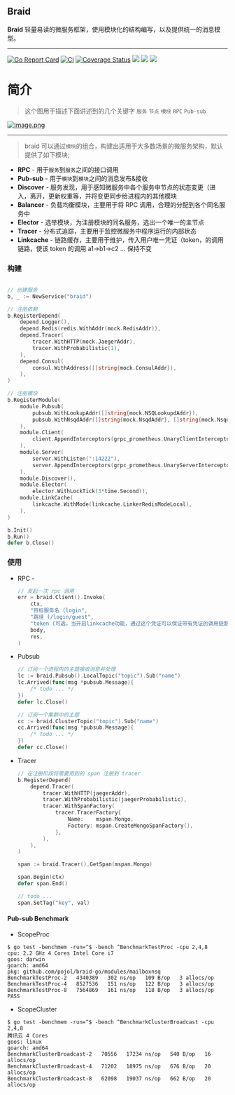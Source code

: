 ## Braid
**Braid** 轻量易读的微服务框架，使用模块化的结构编写，以及提供统一的消息模型。

---

[![Go Report Card](https://goreportcard.com/badge/github.com/pojol/braid-go)](https://goreportcard.com/report/github.com/pojol/braid-go)
[![CI](https://github.com/pojol/braid-go/actions/workflows/actions.yml/badge.svg?branch=develop)](https://github.com/pojol/braid-go/actions/workflows/actions.yml)
[![Coverage Status](https://coveralls.io/repos/github/pojol/braid-go/badge.svg?branch=develop)](https://coveralls.io/github/pojol/braid-go?branch=develop)
[![](https://img.shields.io/badge/sample-%E6%A0%B7%E4%BE%8B-2ca5e0?style=flat&logo=appveyor)](https://github.com/pojol/braidgo-sample)
[![](https://img.shields.io/badge/doc-%E6%96%87%E6%A1%A3-2ca5e0?style=flat&logo=appveyor)](https://docs.braid-go.fun)
[![](https://img.shields.io/badge/slack-%E4%BA%A4%E6%B5%81-2ca5e0?style=flat&logo=slack)](https://join.slack.com/t/braid-world/shared_invite/zt-mw95pa7m-0Kak8lwE3o4KGMaTuxatJw)


# 简介

> 这个图用于描述下面讲述到的几个关键字 `服务` `节点` `模块` `RPC` `Pub-sub`

[![image.png](https://i.postimg.cc/d3GX2X3S/image.png)](https://postimg.cc/CRwTD9J7)

---

> braid 可以通过`模块`的组合，构建出适用于大多数场景的微服务架构，默认提供了如下模块;

* **RPC** - 用于`服务`到`服务`之间的接口调用
* **Pub-sub** - 用于`模块`到`模块`之间的消息发布&接收
* **Discover** - 服务发现，用于感知微服务中各个服务中节点的状态变更（进入，离开，更新权重等，并将变更同步给进程内的其他模块
* **Balancer** - 负载均衡模块，主要用于将 RPC 调用，合理的分配到各个同名服务中
* **Elector** - 选举模块，为注册模块的同名服务，选出一个唯一的主节点
* **Tracer** - 分布式追踪，主要用于监控微服务中程序运行的内部状态
* **Linkcache** - 链路缓存，主要用于维护，传入用户唯一凭证（token，的调用链路，使该 token 的调用 a1->b1->c2 ... 保持不变

### 构建

```go
	
// 创建服务
b, _ := NewService("braid")

// 注册依赖
b.RegisterDepend(
	depend.Logger(),
	depend.Redis(redis.WithAddr(mock.RedisAddr)),
	depend.Tracer(
		tracer.WithHTTP(mock.JaegerAddr),
		tracer.WithProbabilistic(1),
	),
	depend.Consul(
		consul.WithAddress([]string{mock.ConsulAddr}),
	),
)

// 注册模块
b.RegisterModule(
	module.Pubsub(
		pubsub.WithLookupAddr([]string{mock.NSQLookupdAddr}),
		pubsub.WithNsqdAddr([]string{mock.NsqdAddr}, []string{mock.NsqdHttpAddr}),
	),
	module.Client(
		client.AppendInterceptors(grpc_prometheus.UnaryClientInterceptor),
	),
	module.Server(
		server.WithListen(":14222"),
		server.AppendInterceptors(grpc_prometheus.UnaryServerInterceptor),
	),
	module.Discover(),
	module.Elector(
		elector.WithLockTick(3*time.Second)),
	module.LinkCache(
		linkcache.WithMode(linkcache.LinkerRedisModeLocal),
	),
)

b.Init()
b.Run()
defer b.Close()

```

### 使用
* RPC - 
	```go
	// 发起一次 rpc 调用
	err = braid.Client().Invoke(
		ctx,
		"目标服务名 (login",
		"路径 (/login/guest",
		"token (可选，当开启linkcache功能，通过这个凭证可以保证带有凭证的调用链路是一致的",
		body,
		res,
	)
	```
* Pubsub
	```go
	// 订阅一个进程内的主题接收消息并处理
	lc := braid.Pubsub().LocalTopic("topic").Sub("name")
	lc.Arrived(func(msg *pubsub.Message){ 
		/* todo ... */ 
	})
	defer lc.Close()

	// 订阅一个集群中的主题
	cc := braid.ClusterTopic("topic").Sub("name")
	cc.Arrived(func(msg *pubsub.Message){ 
		/* todo ... */
	})
	defer cc.Close()
	```
* Tracer
	```go
	// 在注册阶段将需要用到的 span 注册到 tracer
	b.RegisterDepend(
		depend.Tracer(
			tracer.WithHTTP(jaegerAddr),
			tracer.WithProbabilistic(jaegerProbabilistic),
			tracer.WithSpanFactory(
				tracer.TracerFactory{
					Name:    mspan.Mongo,
					Factory: mspan.CreateMongoSpanFactory(),
				},
			),
		),
	)

	span := braid.Tracer().GetSpan(mspan.Mongo)

	span.Begin(ctx)
	defer span.End()

	// todo ...
	span.SetTag("key", val)
	```

#### **Pub-sub** Benchmark
*  ScopeProc

```shell
$ go test -benchmem -run=^$ -bench ^BenchmarkTestProc -cpu 2,4,8
cpu: 2.2 GHz 4 Cores Intel Core i7
goos: darwin
goarch: amd64
pkg: github.com/pojol/braid-go/modules/mailboxnsq
BenchmarkTestProc-2   4340389   302 ns/op   109 B/op   3 allocs/op
BenchmarkTestProc-4   8527536   151 ns/op   122 B/op   3 allocs/op
BenchmarkTestProc-8   7564869   161 ns/op   118 B/op   3 allocs/op
PASS
```

* ScopeCluster

```shell
$ go test -benchmem -run=^$ -bench ^BenchmarkClusterBroadcast -cpu 2,4,8
腾讯云 4 Cores
goos: linux
goarch: amd64
BenchmarkClusterBroadcast-2   70556   17234 ns/op   540 B/op   16 allocs/op
BenchmarkClusterBroadcast-4   71202   18975 ns/op   676 B/op   20 allocs/op
BenchmarkClusterBroadcast-8   62098   19037 ns/op   662 B/op   20 allocs/op
```